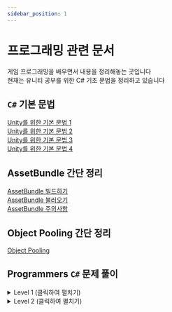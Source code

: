 ```yaml
---
sidebar_position: 1
---
```


# 프로그래밍 관련 문서

게임 프로그래밍을 배우면서 내용을 정리해놓는 곳입니다<br />
현재는 유니티 공부를 위한 C# 기초 문법을 정리하고 있습니다

## ``C#`` 기본 문법
[Unity를 위한 기본 문법 1](Unity/Unity_Basic_1)<br />
[Unity를 위한 기본 문법 2](Unity/Unity_Basic_2)<br />
[Unity를 위한 기본 문법 3](Unity/Unity_Basic_3)<br />
[Unity를 위한 기본 문법 4](Unity/Unity_Basic_4)<br />

## AssetBundle 간단 정리
[AssetBundle 빌드하기](Unity/AssetBundle_1)<br />
[AssetBundle 불러오기](Unity/AssetBundle_2)<br />
[AssetBundle 주의사항](Unity/AssetBundle_3)<br />

## Object Pooling 간단 정리
[Object Pooling](Unity/ObjectPooling_1.md)<br />

## Programmers ``C#`` 문제 풀이

<details>
<summary> Level 1 (클릭하여 펼치기) </summary>

|                                                                                 문제 이름                                                                                                       | 해결 일자  |
|:-----------------------------------------------------------------------------------------------------------------------------------------------------------------------------------------------:|------------|
| [Level1. 크기가 다른 문자열](Programmers/Level%201/lv1_%ED%81%AC%EA%B8%B0%EA%B0%80%20%EB%8B%A4%EB%A5%B8%20%EB%AC%B8%EC%9E%90%EC%97%B4.md)                                                       | 2022.12.29 |
| [Level1. 가장 가까운 같은 글자](Programmers/Level%201/lv1_%EA%B0%80%EC%9E%A5%20%EA%B0%80%EA%B9%8C%EC%9A%B4%20%EA%B0%99%EC%9D%80%20%EA%B8%80%EC%9E%90.md)                                        | 2022.12.30 |
| [Level1. 문자열 나누기](Programmers/Level%201/lv1_%EB%AC%B8%EC%9E%90%EC%97%B4%20%EB%82%98%EB%88%84%EA%B8%B0.md)                                                                                 | 2022.12.30 |
| [Level1. 명예의 전당](Programmers/Level%201/lv1_%EB%AA%85%EC%98%88%EC%9D%98%20%EC%A0%84%EB%8B%B9.md)                                                                                            | 2022.12.31 |
| [Level1. 기사단원의 무기](Programmers/Level%201/lv1_%EA%B8%B0%EC%82%AC%EB%8B%A8%EC%9B%90%EC%9D%98%20%EB%AC%B4%EA%B8%B0.md)                                                                      | 2023.01.01 |
| [Level1. 과일 장수](Programmers/Level%201/lv1_%EA%B3%BC%EC%9D%BC%20%EC%9E%A5%EC%88%98.md)                                                                                                       | 2023.01.01 |
| [Level1. 푸드 파이트 대회](Programmers/Level%201/lv1_%ED%91%B8%EB%93%9C%20%ED%8C%8C%EC%9D%B4%ED%8A%B8%20%EB%8C%80%ED%9A%8C.md)                                                                  | 2023.01.02 |
| [Level1. 햄버거 만들기](Programmers/Level%201/lv1_%ED%96%84%EB%B2%84%EA%B1%B0%20%EB%A7%8C%EB%93%A4%EA%B8%B0.md)                                                                                 | 2023.01.03 |
| [Level1. 옹알이](Programmers/Level%201/lv1_%EC%98%B9%EC%95%8C%EC%9D%B4.md)                                                                                                                      | 2023.01.04 |
| [Level1. 콜라 문제](Programmers/Level%201/lv1_%EC%BD%9C%EB%9D%BC%20%EB%AC%B8%EC%A0%9C.md)                                                                                                       | 2023.01.05 |
| [Level1. 삼총사](Programmers/Level%201/lv1_%EC%82%BC%EC%B4%9D%EC%82%AC.md)                                                                                                                      | 2023.01.05 |
| [Level1. 개인정보 수집 유효기간](Programmers/Level%201/lv1_%EA%B0%9C%EC%9D%B8%EC%A0%95%EB%B3%B4%20%EC%88%98%EC%A7%91%20%EC%9C%A0%ED%9A%A8%EA%B8%B0%EA%B0%84.md)                                 | 2023.01.06 |
| [Level1. 숫자 짝꿍](Programmers/Level%201/lv1_%EC%88%AB%EC%9E%90%20%EC%A7%9D%EA%BF%8D.md)                                                                                                       | 2023.01.07 |
| [Level1. 성격 유형 검사하기](Programmers/Level%201/lv1_%EC%84%B1%EA%B2%A9%20%EC%9C%A0%ED%98%95%20%EA%B2%80%EC%82%AC%ED%95%98%EA%B8%B0.md)                                                       | 2023.01.08 |
| [Level1. 신고 결과 받기](Programmers/Level%201/lv1_%EC%8B%A0%EA%B3%A0%20%EA%B2%B0%EA%B3%BC%20%EB%B0%9B%EA%B8%B0.md)                                                                             | 2023.01.09 |
| [Level1. 나머지가 1이 되는 수 찾기](Programmers/Level%201/lv1_%EB%82%98%EB%A8%B8%EC%A7%80%EA%B0%80%201%EC%9D%B4%20%EB%90%98%EB%8A%94%20%EC%88%98%20%EC%B0%BE%EA%B8%B0.md)                       | 2023.01.10 |
| [Level1. 최소직사각형](Programmers/Level%201/lv1_%EC%B5%9C%EC%86%8C%EC%A7%81%EC%82%AC%EA%B0%81%ED%98%95.md)                                                                                     | 2023.01.10 |
| [Level1. 부족한 금액 계산하기](Programmers/Level%201/lv1_%EB%B6%80%EC%A1%B1%ED%95%9C%20%EA%B8%88%EC%95%A1%20%EA%B3%84%EC%82%B0%ED%95%98%EA%B8%B0.md)                                            | 2023.01.10 |
| [Level1. 없는 숫자 더하기](Programmers/Level%201/lv1_%EC%97%86%EB%8A%94%20%EC%88%AB%EC%9E%90%20%EB%8D%94%ED%95%98%EA%B8%B0.md)                                                                  | 2023.01.10 |
| [Level1. 숫자 문자열과 영단어](Programmers/Level%201/lv1_%EC%88%AB%EC%9E%90%20%EB%AC%B8%EC%9E%90%EC%97%B4%EA%B3%BC%20%EC%98%81%EB%8B%A8%EC%96%B4.md)                                            | 2023.01.10 |
| [Level1. 약수의 개수와 덧셈](Programmers/Level%201/lv1_%EC%95%BD%EC%88%98%EC%9D%98%20%EA%B0%9C%EC%88%98%EC%99%80%20%EB%8D%A7%EC%85%88.md)                                                       | 2023.01.11 |
| [Level1. 로또의 최고 순위와 최저 순위](Programmers/Level%201/lv1_%EB%A1%9C%EB%98%90%EC%9D%98%20%EC%B5%9C%EA%B3%A0%20%EC%88%9C%EC%9C%84%EC%99%80%20%EC%B5%9C%EC%A0%80%20%EC%88%9C%EC%9C%84.md)   | 2023.01.11 |
| [Level1. 음양 더하기](Programmers/Level%201/lv1_%EC%9D%8C%EC%96%91%20%EB%8D%94%ED%95%98%EA%B8%B0.md)                                                                                            | 2023.01.11 |
| [Level1. 내적](Programmers/Level%201/lv1_%EB%82%B4%EC%A0%81.md)                                                                                                                                 | 2023.01.11 |
| [Level1. 3진법 뒤집기](Programmers/Level%201/lv1_3%EC%A7%84%EB%B2%95%20%EB%92%A4%EC%A7%91%EA%B8%B0.md)                                                                                          | 2023.01.11 |
| [Level1. 두 개 뽑아서 더하기](Programmers/Level%201/lv1_%EB%91%90%20%EA%B0%9C%20%EB%BD%91%EC%95%84%EC%84%9C%20%EB%8D%94%ED%95%98%EA%B8%B0.md)                                                   | 2023.01.12 |
| [Level1. 체육복](Programmers/Level%201/lv1_%EC%B2%B4%EC%9C%A1%EB%B3%B5.md)                                                                                                                      | 2023.01.12 |
| [Level1. 모의고사](Programmers/Level%201/lv1_%EB%AA%A8%EC%9D%98%EA%B3%A0%EC%82%AC.md)                                                                                                           | 2023.01.13 |
| [Level1. K번째수](Programmers/Level%201/lv1_K%EB%B2%88%EC%A7%B8%EC%88%98.md)                                                                                                                    | 2023.01.13 |
| [Level1. 예산](Programmers/Level%201/lv1_%EC%98%88%EC%82%B0.md)                                                                                                                                 | 2023.01.13 |
| [Level1. 소수 만들기](Programmers/Level%201/lv1_%EC%86%8C%EC%88%98%20%EB%A7%8C%EB%93%A4%EA%B8%B0.md)                                                                                            | 2023.01.13 |
| [Level1. 직사각형 별찍기](Programmers/Level%201/lv1_%EC%A7%81%EC%82%AC%EA%B0%81%ED%98%95%20%EB%B3%84%EC%B0%8D%EA%B8%B0.md)                                                                      | 2023.01.13 |
| [Level1. x만큼 간격이 있는 n개의 숫자](Programmers/Level%201/lv1_x%EB%A7%8C%ED%81%BC%20%EA%B0%84%EA%B2%A9%EC%9D%B4%20%EC%9E%88%EB%8A%94%20n%EA%B0%9C%EC%9D%98%20%EC%88%AB%EC%9E%90.md)          | 2023.01.13 |
| [Level1. 행렬의 덧셈](Programmers/Level%201/lv1_%ED%96%89%EB%A0%AC%EC%9D%98%20%EB%8D%A7%EC%85%88.md)                                                                                            | 2023.01.13 |
| [Level1. 핸드폰 번호 가리기](Programmers/Level%201/lv1_%ED%95%B8%EB%93%9C%ED%8F%B0%20%EB%B2%88%ED%98%B8%20%EA%B0%80%EB%A6%AC%EA%B8%B0.md)                                                       | 2023.01.13 |
| [Level1. 하샤드 수](Programmers/Level%201/lv1_%ED%95%98%EC%83%A4%EB%93%9C%20%EC%88%98.md)                                                                                                       | 2023.01.13 |
| [Level1. 평균 구하기](Programmers/Level%201/lv1_%ED%8F%89%EA%B7%A0%20%EA%B5%AC%ED%95%98%EA%B8%B0.md)                                                                                            | 2023.01.13 |
| [Level1. 콜라츠 추측](Programmers/Level%201/lv1_%EC%BD%9C%EB%9D%BC%EC%B8%A0%20%EC%B6%94%EC%B8%A1.md)                                                                                            | 2023.01.13 |
| [Level1. 최대공약수와 최소공배수](Programmers/Level%201/lv1_%EC%B5%9C%EB%8C%80%EA%B3%B5%EC%95%BD%EC%88%98%EC%99%80%20%EC%B5%9C%EC%86%8C%EA%B3%B5%EB%B0%B0%EC%88%98.md)                          | 2023.01.14 |
| [Level1. 짝수와 홀수](Programmers/Level%201/lv1_%EC%A7%9D%EC%88%98%EC%99%80%20%ED%99%80%EC%88%98.md)                                                                                            | 2023.01.14 |
| [Level1. 제일 작은 수 제거하기](Programmers/Level%201/lv1_%EC%A0%9C%EC%9D%BC%20%EC%9E%91%EC%9D%80%20%EC%88%98%20%EC%A0%9C%EA%B1%B0%ED%95%98%EA%B8%B0.md)                                        | 2023.01.14 |
| [Level1. 정수 제곱근 판별](Programmers/Level%201/lv1_%EC%A0%95%EC%88%98%20%EC%A0%9C%EA%B3%B1%EA%B7%BC%20%ED%8C%90%EB%B3%84.md)                                                                  | 2023.01.14 |
| [Level1. 정수 내림차순으로 배치하기](Programmers/Level%201/lv1_%EC%A0%95%EC%88%98%20%EB%82%B4%EB%A6%BC%EC%B0%A8%EC%88%9C%EC%9C%BC%EB%A1%9C%20%EB%B0%B0%EC%B9%98%ED%95%98%EA%B8%B0.md)           | 2023.01.14 |
| [Level1. 자연수 뒤집어 배열로 만들기](Programmers/Level%201/lv1_%EC%9E%90%EC%97%B0%EC%88%98%20%EB%92%A4%EC%A7%91%EC%96%B4%20%EB%B0%B0%EC%97%B4%EB%A1%9C%20%EB%A7%8C%EB%93%A4%EA%B8%B0.md)       | 2023.01.14 |
| [Level1. 자릿수 더하기](Programmers/Level%201/lv1_%EC%9E%90%EB%A6%BF%EC%88%98%20%EB%8D%94%ED%95%98%EA%B8%B0.md)                                                                                 | 2023.01.14 |
| [Level1. 이상한 문자 만들기](Programmers/Level%201/lv1_%EC%9D%B4%EC%83%81%ED%95%9C%20%EB%AC%B8%EC%9E%90%20%EB%A7%8C%EB%93%A4%EA%B8%B0.md)                                                       | 2023.01.14 |
| [Level1. 약수의 합](Programmers/Level%201/lv1_%EC%95%BD%EC%88%98%EC%9D%98%20%ED%95%A9.md)                                                                                                       | 2023.01.14 |
| [Level1. 시저 암호](Programmers/Level%201/lv1_%EC%8B%9C%EC%A0%80%20%EC%95%94%ED%98%B8.md)                                                                                                       | 2023.01.14 |
| [Level1. 문자열을 정수로 바꾸기](Programmers/Level%201/lv1_%EB%AC%B8%EC%9E%90%EC%97%B4%EC%9D%84%20%EC%A0%95%EC%88%98%EB%A1%9C%20%EB%B0%94%EA%BE%B8%EA%B8%B0.md)                                 | 2023.01.14 |
| [Level1. 수박수박수박수박수박수?](Programmers/Level%201/lv1_%EC%88%98%EB%B0%95%EC%88%98%EB%B0%95%EC%88%98%EB%B0%95%EC%88%98%EB%B0%95%EC%88%98%EB%B0%95%EC%88%98.md)                             | 2023.01.14 |
| [Level1. 소수 찾기](Programmers/Level%201/lv1_%EC%86%8C%EC%88%98%20%EC%B0%BE%EA%B8%B0.md)                                                                                                       | 2023.01.14 |
| [Level1. 서울에서 김서방 찾기](Programmers/Level%201/lv1_%EC%84%9C%EC%9A%B8%EC%97%90%EC%84%9C%20%EA%B9%80%EC%84%9C%EB%B0%A9%20%EC%B0%BE%EA%B8%B0.md)                                            | 2023.01.14 |
| [Level1. 문자열 다루기 기본](Programmers/Level%201/lv1_%EB%AC%B8%EC%9E%90%EC%97%B4%20%EB%8B%A4%EB%A3%A8%EA%B8%B0%20%EA%B8%B0%EB%B3%B8.md)                                                       | 2023.01.14 |
| [Level1. 문자열 내림차순으로 정렬하기](Programmers/Level%201/lv1_%EB%AC%B8%EC%9E%90%EC%97%B4%20%EB%82%B4%EB%A6%BC%EC%B0%A8%EC%88%9C%EC%9C%BC%EB%A1%9C%20%EB%B0%B0%EC%B9%98%ED%95%98%EA%B8%B0.md)| 2023.01.14 |
| [Level1. 문자열 내 마음대로 정렬하기](Programmers/Level%201/lv1_%EB%AC%B8%EC%9E%90%EC%97%B4%20%EB%82%B4%20%EB%A7%88%EC%9D%8C%EB%8C%80%EB%A1%9C%20%EC%A0%95%EB%A0%AC%ED%95%98%EA%B8%B0.md)       | 2023.01.14 |
| [Level1. 두 정수 사이의 합](Programmers/Level%201/lv1_%EB%91%90%20%EC%A0%95%EC%88%98%20%EC%82%AC%EC%9D%B4%EC%9D%98%20%ED%95%A9.md)                                                              | 2023.01.14 |
| [Level1. 나누어 떨어지는 숫자 배열](Programmers/Level%201/lv1_%EB%82%98%EB%88%84%EC%96%B4%20%EB%96%A8%EC%96%B4%EC%A7%80%EB%8A%94%20%EC%88%AB%EC%9E%90%20%EB%B0%B0%EC%97%B4.md)                  | 2023.01.14 |
| [Level1. 가운데 글자 가져오기](Programmers/Level%201/lv1_%EA%B0%80%EC%9A%B4%EB%8D%B0%20%EA%B8%80%EC%9E%90%20%EA%B0%80%EC%A0%B8%EC%98%A4%EA%B8%B0.md)                                            | 2023.01.14 |
| [Level1. 2016년](Programmers/Level%201/lv1_2016%EB%85%84.md)                                                                                                                                    | 2023.01.14 |

</details>

<details>
<summary> Level 2 (클릭하여 펼치기) </summary>

|                                                                                 문제 이름                                                                                                       | 해결 일자  |
|:-----------------------------------------------------------------------------------------------------------------------------------------------------------------------------------------------:|------------|
| [Level2. 올바른 괄호](Programmers/Level%202/lv2_%EC%98%AC%EB%B0%94%EB%A5%B8%20%EA%B4%84%ED%98%B8.md)                                                                                            | 2023.01.15 |
| [Level2. 다음 큰 숫자](Programmers/Level%202/lv2_%EB%8B%A4%EC%9D%8C%20%ED%81%B0%20%EC%88%AB%EC%9E%90.md)                                                                                        | 2023.01.15 |
| [Level2. 멀리 뛰기](Programmers/Level%202/lv2_%EB%A9%80%EB%A6%AC%20%EB%9B%B0%EA%B8%B0.md)                                                                                                       | 2023.01.16 |
| [Level2. 최댓값과 최솟값](Programmers/Level%202/lv2_%EC%B5%9C%EB%8C%93%EA%B0%92%EA%B3%BC%20%EC%B5%9C%EC%86%9F%EA%B0%92.md)                                                                      | 2023.01.16 |
| [Level2. 최솟값 만들기](Programmers/Level%202/lv2_%EC%B5%9C%EC%86%9F%EA%B0%92%20%EB%A7%8C%EB%93%A4%EA%B8%B0.md)                                                                                 | 2023.01.17 |
| [Level2. 피보나치 수](Programmers/Level%202/lv2_%ED%94%BC%EB%B3%B4%EB%82%98%EC%B9%98%20%EC%88%98.md)                                                                                            | 2023.01.17 |

</details>
